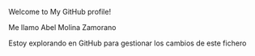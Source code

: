 Welcome to My GitHub profile!

Me llamo Abel Molina Zamorano

Estoy explorando en GitHub para gestionar los cambios de este fichero

